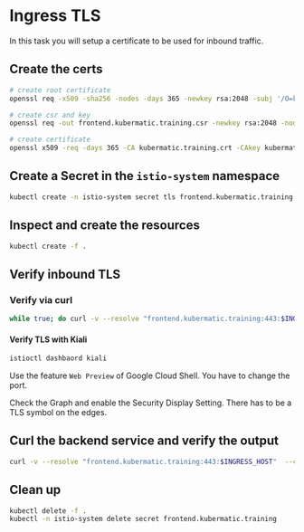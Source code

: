 # Ingress TLS

In this task you will setup a certificate to be used for inbound traffic.

## Create the certs

```bash
# create root certificate
openssl req -x509 -sha256 -nodes -days 365 -newkey rsa:2048 -subj '/O=kubermatic training/CN=kubermatic.training' -keyout kubermatic.training.key -out kubermatic.training.crt

# create csr and key
openssl req -out frontend.kubermatic.training.csr -newkey rsa:2048 -nodes -keyout frontend.kubermatic.training.key -subj "/CN=frontend.kubermatic.training/O=kubermatic training"

# create certificate
openssl x509 -req -days 365 -CA kubermatic.training.crt -CAkey kubermatic.training.key -set_serial 0 -in frontend.kubermatic.training.csr -out frontend.kubermatic.training.crt
```

## Create a Secret in the `istio-system` namespace

```bash
kubectl create -n istio-system secret tls frontend.kubermatic.training --key=frontend.kubermatic.training.key --cert=frontend.kubermatic.training.crt
```

## Inspect and create the resources

```bash
kubectl create -f .
```

## Verify inbound TLS

### Verify via curl

```bash
while true; do curl -v --resolve "frontend.kubermatic.training:443:$INGRESS_HOST" --cacert kubermatic.training.crt "https://frontend.kubermatic.training:443/"; sleep 5; done
```

#### Verify TLS with Kiali

```bash
istioctl dashbaord kiali
```

Use the feature `Web Preview` of Google Cloud Shell. You have to change the port.

Check the Graph and enable the Security Display Setting. There has to be a TLS symbol on the edges.

## Curl the backend service and verify the output

```bash
curl -v --resolve "frontend.kubermatic.training:443:$INGRESS_HOST"  --cacert kubermatic.training.crt "https://frontend.kubermatic.training:443/"
```

## Clean up

```bash
kubectl delete -f .
kubectl -n istio-system delete secret frontend.kubermatic.training
```
